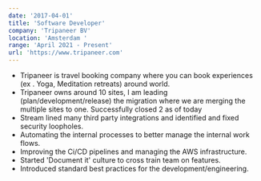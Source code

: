 ```yaml
---
date: '2017-04-01'
title: 'Software Developer'
company: 'Tripaneer BV'
location: 'Amsterdam '
range: 'April 2021 - Present'
url: 'https://www.tripaneer.com'
---
```


- Tripaneer is travel booking company where you can book experiences (ex . Yoga, Meditation retreats) around world.
- Tripaneer owns around 10 sites, I am leading (plan/development/release) the migration where we are merging the multiple sites to one. Successfully closed 2 as of today
- Stream lined many third party integrations and identified and fixed security loopholes.
- Automating the internal processes to better manage the internal work flows.
- Improving the Ci/CD pipelines and managing the AWS infrastructure.
- Started 'Document it' culture to cross train team on features.
- Introduced standard best practices for the development/engineering.
